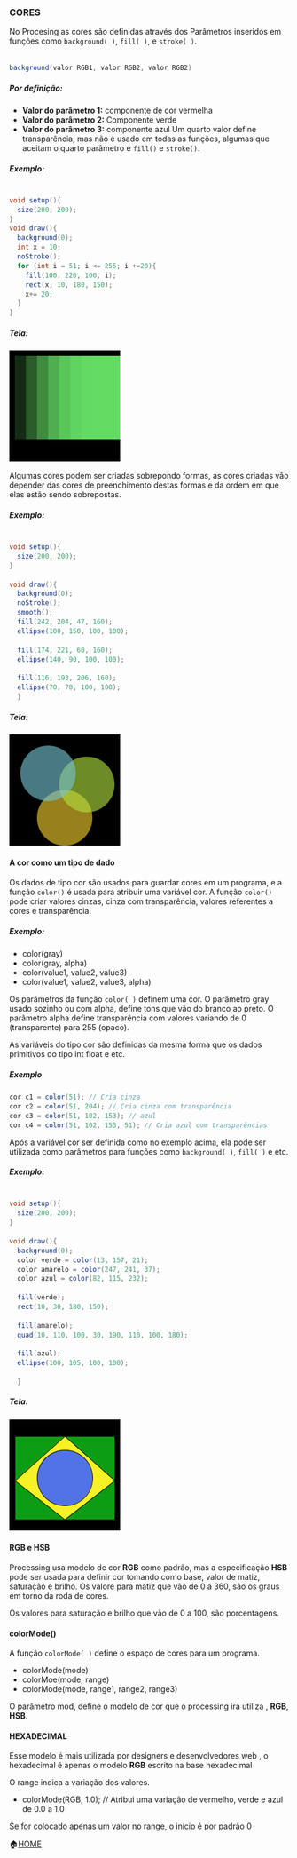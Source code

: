 ### CORES

No Procesing as cores são definidas através dos Parâmetros inseridos em funções como  ```background( )```, ```fill( )```, e ```stroke( )```.
```java

background(valor RGB1, valor RGB2, valor RGB2)

```

##### Por definição:

- <b>Valor do parâmetro 1:</b> componente de cor vermelha
- <b>Valor do parâmetro 2:</b> Componente verde
- <b>Valor do parâmetro 3:</b> componente azul
Um quarto valor define transparência, mas não é usado em todas as funções, algumas que aceitam o quarto parâmetro é ```fill()``` e ```stroke()```.

##### Exemplo:
```java

void setup(){
  size(200, 200);
}
void draw(){
  background(0);
  int x = 10;
  noStroke();
  for (int i = 51; i <= 255; i +=20){
    fill(100, 220, 100, i);
    rect(x, 10, 180, 150);
    x+= 20;
  }
}
```
##### Tela:<br>
![Cores1](https://github.com/Evaldo-comp/Processing/blob/master/Java/Exemplos/Cores/Cores01/cores01.png)

Algumas cores podem ser criadas sobrepondo formas, as cores criadas vão depender das cores de preenchimento destas formas e da ordem em que elas estão sendo sobrepostas.

##### Exemplo:
```java

void setup(){
  size(200, 200);
}

void draw(){
  background(0);
  noStroke();
  smooth();
  fill(242, 204, 47, 160);
  ellipse(100, 150, 100, 100);
 
  fill(174, 221, 60, 160);
  ellipse(140, 90, 100, 100);
 
  fill(116, 193, 206, 160);
  ellipse(70, 70, 100, 100);
  }

```
##### Tela:<br>
![Cores2](https://github.com/Evaldo-comp/Processing/blob/master/Java/Exemplos/Cores/Cores02/cores02.png)

#### A cor como um tipo de dado


Os dados de tipo cor são usados para guardar cores em um programa, e a função ```color()``` é usada para atribuir uma variável cor. A função ```color()``` pode criar valores cinzas, cinza com transparência, valores referentes a cores e transparência.

##### Exemplo: 
- color(gray)
- color(gray, alpha)
- color(value1, value2, value3)
- color(value1, value2, value3, alpha)

Os parâmetros da função ```color( )``` definem uma cor. O parâmetro gray usado sozinho ou com alpha, define tons que vão do branco ao preto. O parâmetro alpha define transparência com valores variando de 0 (transparente) para 255 (opaco).

As variáveis do tipo  cor são definidas da mesma forma que os dados primitivos do tipo int float e etc.

##### Exemplo
```java
cor c1 = color(51); // Cria cinza
cor c2 = color(51, 204); // Cria cinza com transparência
cor c3 = color(51, 102, 153); // azul
cor c4 = color(51, 102, 153, 51); // Cria azul com transparências
```
Após a variável cor ser definida como no exemplo acima, ela pode ser utilizada como parâmetros para funções como ```background( )```, ```fill( )``` e etc.

##### Exemplo:
```java

void setup(){
  size(200, 200);
}

void draw(){
  background(0);
  color verde = color(13, 157, 21);
  color amarelo = color(247, 241, 37);
  color azul = color(82, 115, 232);
 
  fill(verde);
  rect(10, 30, 180, 150);
 
  fill(amarelo);
  quad(10, 110, 100, 30, 190, 110, 100, 180);
 
  fill(azul);
  ellipse(100, 105, 100, 100);
 
  }

```
##### Tela:<br>
![Cores3](https://github.com/Evaldo-comp/Processing/blob/master/Java/Exemplos/Cores/Cores03/cores03.png)

#### RGB e HSB
Processing usa modelo de cor <b>RGB</b> como padrão, mas a especificação <b>HSB</b> pode ser usada para definir cor tomando como base, valor de matiz, saturação e brilho.
Os valore para matiz que  vão de 0 a 360, são os graus em torno da roda de cores.

Os valores  para saturação e brilho que vão  de 0 a 100, são porcentagens.

#### colorMode()
A função ```colorMode( )``` define o espaço de cores para um programa.

- colorMode(mode)
- colorMoe(mode, range)
- colorMode(mode, range1, range2, range3)

O parâmetro mod, define o modelo de cor que o processing irá utiliza , <b>RGB</b>, <b>HSB</b>.

#### HEXADECIMAL

Esse modelo é mais utilizada por designers e desenvolvedores web , o hexadecimal é apenas o modelo <b>RGB</b> escrito na base hexadecimal

O range indica a variação dos valores.

- colorMode(RGB, 1.0); // Atribui uma variação de vermelho, verde e azul de 0.0 a 1.0

Se for colocado apenas um valor no range, o início é por padrão 0

:house:[HOME](https://github.com/Evaldo-comp/Processing) 








